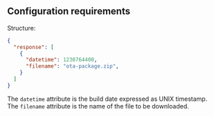 Configuration requirements
-------------------

Structure:
```json
{
  "response": [
    {
      "datetime": 1230764400,
      "filename": "ota-package.zip",
    }
  ]
}
```

The `datetime` attribute is the build date expressed as UNIX timestamp.  
The `filename` attribute is the name of the file to be downloaded.
